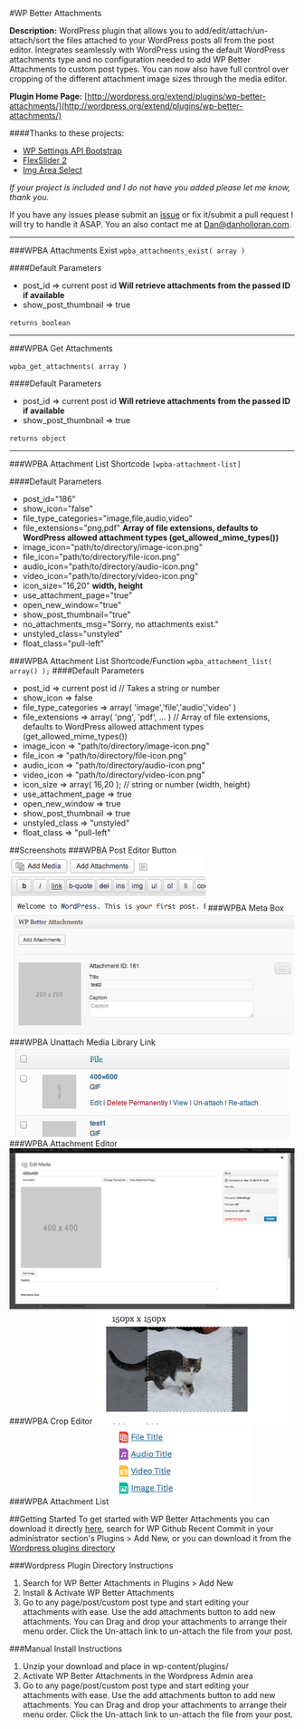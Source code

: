 #WP Better Attachments

**Description:** WordPress plugin that allows you to add/edit/attach/un-attach/sort the files attached to your WordPress posts all from the post editor.  Integrates seamlessly with WordPress using the default WordPress attachments type and no configuration needed to add WP Better Attachments to custom post types. You can now also have full control over cropping of the different attachment image sizes through the media editor.

**Plugin Home Page:** [http://wordpress.org/extend/plugins/wp-better-attachments/](http://wordpress.org/extend/plugins/wp-better-attachments/)


####Thanks to these projects:

- [WP Settings API Bootstrap](https://github.com/DerekMarcinyshyn/wp-settings-api-bootstrap)
- [FlexSlider 2](http://www.woothemes.com/flexslider/2/)
- [Img Area Select](http://odyniec.net/projects/imgareaselect/)


*If your project is included and I do not have you added please let me know, thank you.*


If you have any issues please submit an [issue](https://github.com/DHolloran/wp-better-attachments/issues/new) or fix it/submit a pull request I will try to handle it ASAP. You an also contact me at [Dan@danholloran.com](mailto:dan@danholloran.com).

---
###WPBA Attachments Exist
`wpba_attachments_exist( array )`  

####Default Parameters
- post_id => current post id **Will retrieve attachments from the passed ID if available**
- show_post_thumbnail => true

`returns boolean`

---
###WPBA Get Attachments

`wpba_get_attachments( array )`

####Default Parameters
- post_id => current post id **Will retrieve attachments from the passed ID if available**
- show_post_thumbnail => true

`returns object`

---

###WPBA Attachment List Shortcode
`[wpba-attachment-list]`

####Default Parameters
- post_id="186"
- show_icon="false"
- file_type_categories="image,file,audio,video"
- file_extensions="png,pdf" **Array of file extensions, defaults to WordPress allowed attachment types (get_allowed_mime_types())**
- image_icon="path/to/directory/image-icon.png"
- file_icon="path/to/directory/file-icon.png"
- audio_icon="path/to/directory/audio-icon.png"
- video_icon="path/to/directory/video-icon.png"
- icon_size="16,20" **width, height**
- use_attachment_page="true"
- open_new_window="true"
- show_post_thumbnail="true"
- no_attachments_msg="Sorry, no attachments exist."
- unstyled_class="unstyled"
- float_class="pull-left"

###WPBA Attachment List Shortcode/Function
`wpba_attachment_list( array() );`
####Default Parameters
- post_id				=>	current post id // Takes a string or number
- show_icon 			=>	false
- file_type_categories	=>	array( 'image','file','audio','video' )
- file_extensions 		=>	array( 'png', 'pdf', ... ) // Array of file extensions, defaults to WordPress allowed attachment types (get_allowed_mime_types())
- image_icon			=>	"path/to/directory/image-icon.png"
- file_icon				=>	"path/to/directory/file-icon.png"
- audio_icon			=>	"path/to/directory/audio-icon.png"
- video_icon			=>	"path/to/directory/video-icon.png"
- icon_size				=>	array( 16,20 ); // string or number (width, height)
- use_attachment_page	=>	true
- open_new_window		=>	true
- show_post_thumbnail	=>	true
- unstyled_class	=>	"unstyled"
- float_class     =>  "pull-left"

##Screenshots
###WPBA Post Editor Button
![WPBA Post Editor Button](screenshot-1.png)
###WPBA Meta Box
![WPBA Meta Box](screenshot-2.png)
###WPBA Unattach Media Library Link
![WPBA Unattach Media Library Link](screenshot-3.png)
###WPBA Attachment Editor
![WPBA Attachment Editor](screenshot-4.png)
###WPBA Crop Editor
![WPBA Crop Editor](screenshot-5.png)
###WPBA Attachment List
![WPBA Crop Editor](screenshot-6.png)

##Getting Started
To get started with WP Better Attachments you can download it directly [here](https://github.com/DHolloran/wp-better-attachments/archive/master.zip), search for WP Github Recent Commit in your administrator section's Plugins > Add New, or you can download it from the [Wordpress plugins directory](http://wordpress.org/extend/plugins/wp-github-recent-commit/)


###Wordpress Plugin Directory Instructions
1. Search for WP Better Attachments in Plugins > Add New
2. Install &amp; Activate WP Better Attachments
3. Go to any page/post/custom post type and start editing your attachments with ease. Use the add attachments button to add new attachments. You can Drag and drop your attachments to arrange their menu order.  Click the Un-attach link to un-attach the file from your post.

###Manual Install Instructions
1. Unzip your download and place in wp-content/plugins/
2. Activate WP Better Attachments in the Wordpress Admin area
3. Go to any page/post/custom post type and start editing your attachments with ease. Use the add attachments button to add new attachments. You can Drag and drop your attachments to arrange their menu order.  Click the Un-attach link to un-attach the file from your post.


